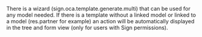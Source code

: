 There is a wizard (sign.oca.template.generate.multi) that can be used
for any model needed. If there is a template without a linked model or
linked to a model (res.partner for example) an action will be
automatically displayed in the tree and form view (only for users with
Sign permissions).
